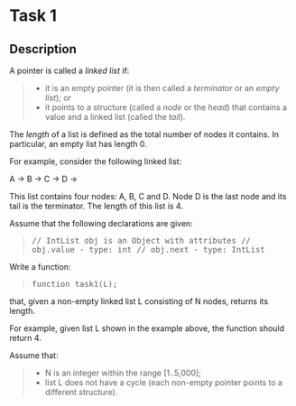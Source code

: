 # Task 1

## Description

A pointer is called a _linked list_ if:

> * it is an empty pointer (it is then called a _terminator_ or an _empty list_); or
> * it points to a structure (called a _node_ or the _head_) that contains a value and a linked list (called the _tail_).

The _length_ of a list is defined as the total number of nodes it contains. In particular, an empty list has length 0.

For example, consider the following linked list:

A -> B -> C -> D ->

This list contains four nodes: A, B, C and D. Node D is the last node and its tail is the terminator. The length of this list is 4.

Assume that the following declarations are given:

> <tt>// IntList obj is an Object with attributes // obj.value - type: int // obj.next - type: IntList</tt>

Write a function:

> <tt>function task1(L);</tt>

that, given a non-empty linked list L consisting of N nodes, returns its length.

For example, given list L shown in the example above, the function should return 4.

Assume that:

> * N is an integer within the range [1..5,000];
> * list L does not have a cycle (each non-empty pointer points to a different structure).

</div>
